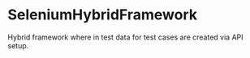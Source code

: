 # SeleniumHybridFramework
Hybrid framework where in test data for test cases are created via API setup.
